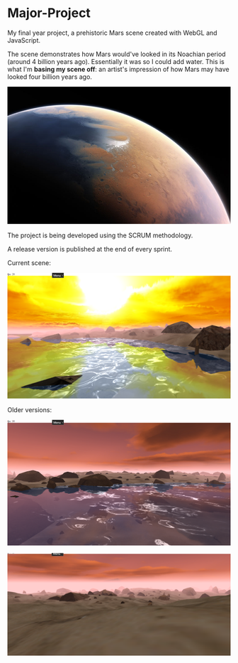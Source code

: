 # Major-Project
My final year project, a prehistoric Mars scene created with WebGL and JavaScript.

The scene demonstrates how Mars would've looked in its Noachian period (around 4 billion years ago). Essentially it was so I could add water. This is what I'm <b>basing my scene off</b>: an artist's impression of how Mars may have looked four billion years ago.

![](https://github.com/SamuelSnowball/Major-Project/blob/master/Major%20Project/resources/inspiration/prehestoric_mars.jpg)

The project is being developed using the SCRUM methodology.

A release version is published at the end of every sprint.

Current scene:

![](https://github.com/SamuelSnowball/Major-Project/blob/master/Major%20Project/screenshots/current/4.png)

Older versions:

![](https://github.com/SamuelSnowball/Major-Project/blob/master/Major%20Project/screenshots/current/3.png)

![](https://github.com/SamuelSnowball/Major-Project/blob/master/Major%20Project/screenshots/current/1.png)
